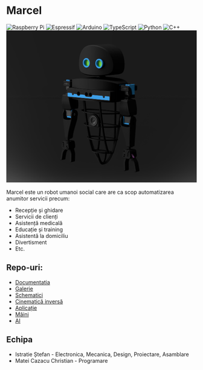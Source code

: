 # Marcel
![Raspberry Pi](https://img.shields.io/badge/-RaspberryPi-C51A4A?style=for-the-badge&logo=Raspberry-Pi)
![Espressif](https://img.shields.io/badge/espressif-E7352C.svg?style=for-the-badge&logo=espressif&logoColor=white)
![Arduino](https://img.shields.io/badge/-Arduino-00979D?style=for-the-badge&logo=Arduino&logoColor=white)
![TypeScript](https://img.shields.io/badge/typescript-%23007ACC.svg?style=for-the-badge&logo=typescript&logoColor=white)
![Python](https://img.shields.io/badge/python-3670A0?style=for-the-badge&logo=python&logoColor=ffdd54)
![C++](https://img.shields.io/badge/c++-%2300599C.svg?style=for-the-badge&logo=c%2B%2B&logoColor=white)
![Marcel!](https://github.com/Marcel-bot/Docs/blob/main/Gallery/Marcel%20render.PNG)

Marcel este un robot umanoi social care are ca scop automatizarea anumitor servicii precum:

- Recepție și ghidare
- Servicii de clienți
- Asistență medicală
- Educație și training
- Asistentă la domiciliu
- Divertisment
- Etc.

## Repo-uri:
- [Documentatia](https://github.com/Marcel-bot/Docs/wiki)
- [Galerie](https://github.com/Marcel-bot/Docs/tree/main/Gallery)
- [Schematici](https://github.com/Marcel-bot/Docs/tree/main/Schema)
- [Cinematică inversă](https://github.com/Marcel-bot/Docs/blob/main/math/Hands%20Inverse%20Kinematics/Hands%20Inverse%20Kinematics.pdf)
- [Aplicație]()
- [Mâini]()
- [AI]()


 ## Echipa
 - Istratie Ștefan - Electronica, Mecanica, Design, Proiectare, Asamblare
 - Matei Cazacu Christian - Programare
